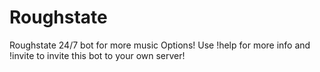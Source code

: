 # Roughstate
Roughstate 24/7 bot for more music Options! Use !help for more info and !invite to invite this bot to your own server!
